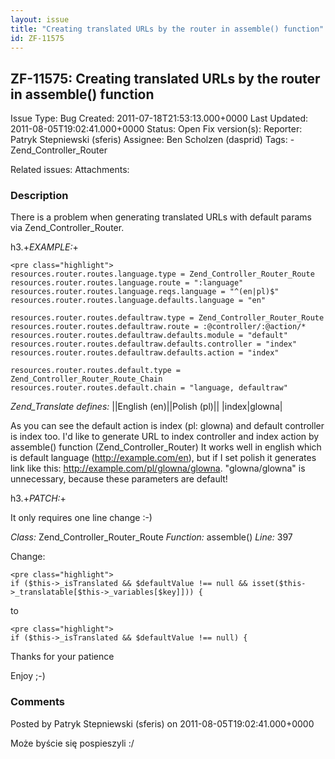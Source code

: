 ```yaml
---
layout: issue
title: "Creating translated URLs by the router in assemble() function"
id: ZF-11575
---
```


ZF-11575: Creating translated URLs by the router in assemble() function
-----------------------------------------------------------------------

 Issue Type: Bug Created: 2011-07-18T21:53:13.000+0000 Last Updated: 2011-08-05T19:02:41.000+0000 Status: Open Fix version(s): 
 Reporter:  Patryk Stepniewski (sferis)  Assignee:  Ben Scholzen (dasprid)  Tags: - Zend\_Controller\_Router
 
 Related issues: 
 Attachments: 
### Description

There is a problem when generating translated URLs with default params via Zend\_Controller\_Router.

h3.+_EXAMPLE:_+

 
    <pre class="highlight">
    resources.router.routes.language.type = Zend_Controller_Router_Route
    resources.router.routes.language.route = ":language"
    resources.router.routes.language.reqs.language = "^(en|pl)$"
    resources.router.routes.language.defaults.language = "en"
    
    resources.router.routes.defaultraw.type = Zend_Controller_Router_Route  
    resources.router.routes.defaultraw.route = :@controller/:@action/*
    resources.router.routes.defaultraw.defaults.module = "default"
    resources.router.routes.defaultraw.defaults.controller = "index"
    resources.router.routes.defaultraw.defaults.action = "index"    
    
    resources.router.routes.default.type = Zend_Controller_Router_Route_Chain
    resources.router.routes.default.chain = "language, defaultraw"


_Zend\_Translate defines:_ ||English (en)||Polish (pl)|| |index|glowna|

As you can see the default action is index (pl: glowna) and default controller is index too. I'd like to generate URL to index controller and index action by assemble() function (Zend\_Controller\_Router) It works well in english which is default language (<http://example.com/en>), but if I set polish it generates link like this: <http://example.com/pl/glowna/glowna>. "glowna/glowna" is unnecessary, because these parameters are default!

h3.+_PATCH:_+

It only requires one line change :-)

_Class:_ Zend\_Controller\_Router\_Route _Function:_ assemble() _Line:_ 397

Change:

 
    <pre class="highlight">
    if ($this->_isTranslated && $defaultValue !== null && isset($this->_translatable[$this->_variables[$key]])) {


to

 
    <pre class="highlight">
    if ($this->_isTranslated && $defaultValue !== null) {


Thanks for your patience

Enjoy ;-)

 

 

### Comments

Posted by Patryk Stepniewski (sferis) on 2011-08-05T19:02:41.000+0000

Może byście się pospieszyli :/

 

 
